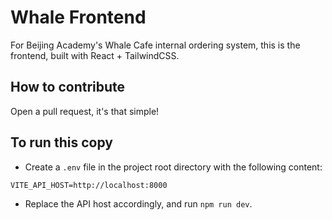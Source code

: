 # Whale Frontend

For Beijing Academy's Whale Cafe internal ordering system, this is the frontend, built with React + TailwindCSS.

## How to contribute

Open a pull request, it's that simple!

## To run this copy

* Create a `.env` file in the project root directory with the following content:

```
VITE_API_HOST=http://localhost:8000
```

* Replace the API host accordingly, and run `npm run dev`.
